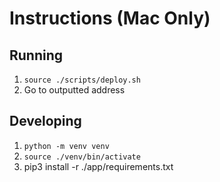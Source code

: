# Instructions (Mac Only)

## Running

1. `source ./scripts/deploy.sh`
2. Go to outputted address

## Developing

1. `python -m venv venv`
2. `source ./venv/bin/activate`
3. pip3 install -r ./app/requirements.txt
